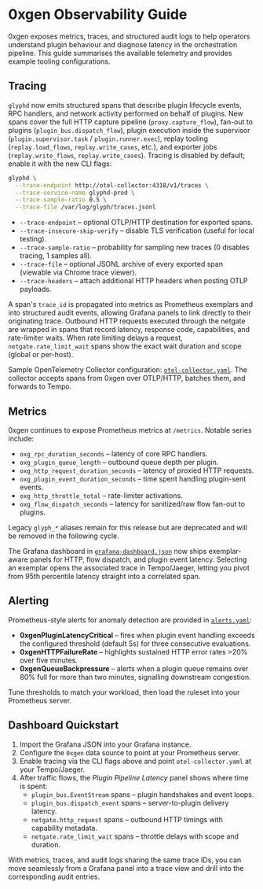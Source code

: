 # 0xgen Observability Guide

0xgen exposes metrics, traces, and structured audit logs to help operators understand plugin
behaviour and diagnose latency in the orchestration pipeline. This guide summarises the
available telemetry and provides example tooling configurations.

## Tracing

`glyphd` now emits structured spans that describe plugin lifecycle events, RPC handlers, and
network activity performed on behalf of plugins. New spans cover the full HTTP capture pipeline
(`proxy.capture_flow`), fan-out to plugins (`plugin_bus.dispatch_flow`), plugin execution inside the
supervisor (`plugin.supervisor.task` / `plugin.runner.exec`), replay tooling (`replay.load_flows`,
`replay.write_cases`, etc.), and exporter jobs (`replay.write_flows`, `replay.write_cases`). Tracing is disabled by default; enable it with
the new CLI flags:

```bash
glyphd \
  --trace-endpoint http://otel-collector:4318/v1/traces \
  --trace-service-name glyphd-prod \
  --trace-sample-ratio 0.5 \
  --trace-file /var/log/glyph/traces.jsonl
```

* `--trace-endpoint` – optional OTLP/HTTP destination for exported spans.
* `--trace-insecure-skip-verify` – disable TLS verification (useful for local testing).
* `--trace-sample-ratio` – probability for sampling new traces (0 disables tracing, 1 samples all).
* `--trace-file` – optional JSONL archive of every exported span (viewable via Chrome trace viewer).
* `--trace-headers` – attach additional HTTP headers when posting OTLP payloads.

A span's `trace_id` is propagated into metrics as Prometheus exemplars and into structured audit
events, allowing Grafana panels to link directly to their originating trace. Outbound HTTP requests
executed through the netgate are wrapped in spans that record
latency, response code, capabilities, and rate-limiter waits. When rate limiting delays a request,
`netgate.rate_limit_wait` spans show the exact wait duration and scope (global or per-host).

Sample OpenTelemetry Collector configuration: [`otel-collector.yaml`](otel-collector.yaml).
The collector accepts spans from 0xgen over OTLP/HTTP, batches them, and forwards to Tempo.

## Metrics

0xgen continues to expose Prometheus metrics at `/metrics`. Notable series include:

* `oxg_rpc_duration_seconds` – latency of core RPC handlers.
* `oxg_plugin_queue_length` – outbound queue depth per plugin.
* `oxg_http_request_duration_seconds` – latency of proxied HTTP requests.
* `oxg_plugin_event_duration_seconds` – time spent handling plugin-sent events.
* `oxg_http_throttle_total` – rate-limiter activations.
* `oxg_flow_dispatch_seconds` – latency for sanitized/raw flow fan-out to plugins.

Legacy `glyph_*` aliases remain for this release but are deprecated and will be removed in the following cycle.

The Grafana dashboard in [`grafana-dashboard.json`](grafana-dashboard.json) now ships exemplar-aware
panels for HTTP, flow dispatch, and plugin event latency. Selecting an exemplar opens the associated
trace in Tempo/Jaeger, letting you pivot from 95th percentile latency straight into a correlated span.

## Alerting

Prometheus-style alerts for anomaly detection are provided in [`alerts.yaml`](alerts.yaml):

* **0xgenPluginLatencyCritical** – fires when plugin event handling exceeds the configured
  threshold (default 5s) for three consecutive evaluations.
* **0xgenHTTPFailureRate** – highlights sustained HTTP error rates >20% over five minutes.
* **0xgenQueueBackpressure** – alerts when a plugin queue remains over 80% full for more than
  two minutes, signalling downstream congestion.

Tune thresholds to match your workload, then load the ruleset into your Prometheus server.

## Dashboard Quickstart

1. Import the Grafana JSON into your Grafana instance.
2. Configure the `0xgen` data source to point at your Prometheus server.
3. Enable tracing via the CLI flags above and point `otel-collector.yaml` at your Tempo/Jaeger.
4. After traffic flows, the *Plugin Pipeline Latency* panel shows where time is spent:
   * `plugin_bus.EventStream` spans – plugin handshakes and event loops.
   * `plugin_bus.dispatch_event` spans – server-to-plugin delivery latency.
   * `netgate.http_request` spans – outbound HTTP timings with capability metadata.
   * `netgate.rate_limit_wait` spans – throttle delays with scope and duration.

With metrics, traces, and audit logs sharing the same trace IDs, you can move seamlessly from a
Grafana panel into a trace view and drill into the corresponding audit entries.

